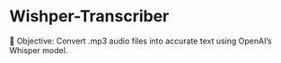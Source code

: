# Wishper-Transcriber
🎯 Objective:  Convert .mp3 audio files into accurate text using OpenAI’s  Whisper model.


